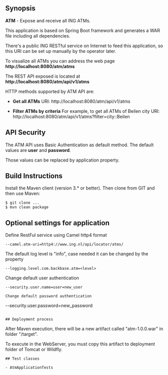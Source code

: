 ## Synopsis

**ATM** - Expose and receive all ING ATMs.

This application is based on Spring Boot framework and generates a WAR file including all dependencies.

There's a public ING RESTful service on Internet to feed this application, so this URI can be set up manually by the operator later.

To visualize all ATMs you can address the web page **http://localhost:8080/atm/atms**

The REST API exposed is located at **http://localhost:8080/atm/api/v1/atms**

HTTP methods supported by ATM API are:

- **Get all ATMs**
URI: http://localhost:8080/atm/api/v1/atms

- **Filter ATMs by criteria**
For example, to get all ATMs of Beilen city
URI: http://localhost:8080/atm/api/v1/atms?filter=city::Beilen

## API Security
The ATM API uses Basic Authentication as default method. The default values are **user** and **password**.

Those values can be replaced by application property. 

## Build Instructions

Install the Maven client (version 3.* or better). Then clone from GIT and then use Maven:
```
$ git clone ...
$ mvn clean package
```
## Optional settings for application

Define RestFul service using Camel http4 format
```
--camel.atm-uri=http4://www.ing.nl/api/locator/atms/
```
The default log level is "info", case needed it can be changed by the property
```
--logging.level.com.backbase.atm=<level>
```
Change default user authentication
```
--security.user.name=user=new_user
```
```
Change default password authentication
```
--security.user.password=new_password
```

## Deployment process
```
After Maven execution, there will be a new artifact called "atm-1.0.0.war" in folder "/target".

To execute in the WebServer, you must copy this artifact to deployment folder of Tomcat or Wildfly. 
```
## Test classes

- AtmApplicationTests